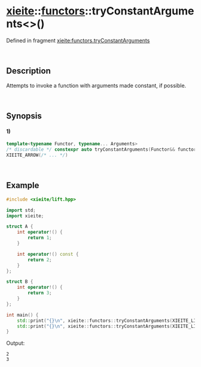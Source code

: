 # [xieite](../../xieite.md)\:\:[functors](../../functors.md)\:\:tryConstantArguments\<\>\(\)
Defined in fragment [xieite:functors.tryConstantArguments](../../../src/functors/try_constant_arguments.cpp)

&nbsp;

## Description
Attempts to invoke a function with arguments made constant, if possible.

&nbsp;

## Synopsis
#### 1)
```cpp
template<typename Functor, typename... Arguments>
/* discardable */ constexpr auto tryConstantArguments(Functor&& functor, Arguments&&... arguments)
XIEITE_ARROW(/* ... */)
```

&nbsp;

## Example
```cpp
#include <xieite/lift.hpp>

import std;
import xieite;

struct A {
    int operator!() {
        return 1;
    }

    int operator!() const {
        return 2;
    }
};

struct B {
    int operator!() {
        return 3;
    }
};

int main() {
    std::print("{}\n", xieite::functors::tryConstantArguments(XIEITE_LIFT_PREFIX(!), A()));
    std::print("{}\n", xieite::functors::tryConstantArguments(XIEITE_LIFT_PREFIX(!), B()));
}
```
Output:
```
2
3
```
